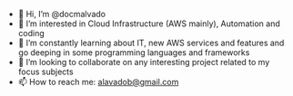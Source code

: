- 👋 Hi, I’m @docmalvado
- 👀 I’m interested in Cloud Infrastructure (AWS mainly), Automation and coding
- 🌱 I’m constantly learning about IT, new AWS services and features and go deeping in some programming languages and frameworks
- 💞️ I’m looking to collaborate on any interesting project related to my focus subjects
- 📫 How to reach me: alavadob@gmail.com

<!---
docmalvado/docmalvado is a ✨ special ✨ repository because its `README.md` (this file) appears on your GitHub profile.
You can click the Preview link to take a look at your changes.
--->
